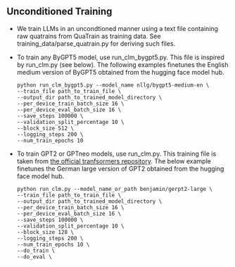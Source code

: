 ## Unconditioned Training
- We train LLMs in an uncondtioned manner using a text file containing raw quatrains from QuaTrain as training data. See training_data/parse_quatrain.py for deriving such files.

- To train any ByGPT5 model, use run_clm_bygpt5.py. This file is inspired by run_clm.py (see below). The following examples finetunes the English medium version of ByGPT5 obtained from the hugging face model hub. 
  ```
  python run_clm_bygpt5.py --model_name nllg/bygpt5-medium-en \
  --train_file path_to_train_file \
  --output_dir path_to_trained_model_directory \
  --per_device_train_batch_size 16 \
  --per_device_eval_batch_size 16 \
  --save_steps 100000 \
  --validation_split_percentage 10 \
  --block_size 512 \
  --logging_steps 200 \
  --num_train_epochs 10
  ```
  
- To train GPT2 or GPTneo models, use run_clm.py. This training file is taken from [the official tranfsormers repository](https://github.com/huggingface/transformers/tree/main/examples/pytorch/language-modeling). The below example finetunes the German large version of GPT2 obtained from the hugging face model hub.
  ```
  python run_clm.py --model_name_or_path benjamin/gerpt2-large \
  --train_file path_to_train_file \
  --output_dir path_to_trained_model_directory \ 
  --per_device_train_batch_size 16 \
  --per_device_eval_batch_size 16 \
  --save_steps 100000 \
  --validation_split_percentage 10 \ 
  --block_size 128 \
  --logging_steps 200 \ 
  --num_train_epochs 10 \
  --do_train \
  --do_eval \
